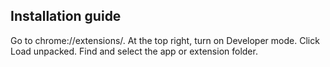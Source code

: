 **Installation guide**
-----------------------
Go to chrome://extensions/.
At the top right, turn on Developer mode.
Click Load unpacked.
Find and select the app or extension folder.
